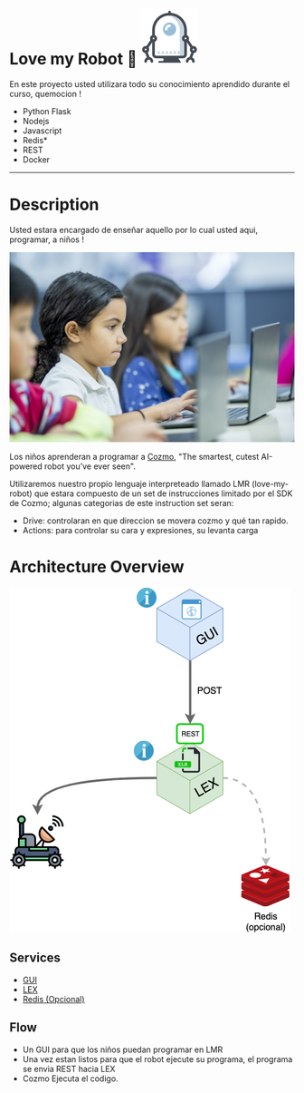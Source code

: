 # Love my Robot 💙 ![robot](img/robot.png)


En este proyecto usted utilizara todo su conocimiento aprendido durante el curso, quemocion !

- Python Flask
- Nodejs
- Javascript
- Redis*
- REST
- Docker
---

# Description

Usted estara encargado de enseñar aquello por lo cual usted aqui, programar, a niños !

![kids](img/kids.jpg)


Los niños aprenderan a programar a [Cozmo](https://www.youtube.com/watch?v=DHY5kpGTsDE), "The smartest, cutest AI-powered robot you’ve ever seen".

Utilizaremos nuestro propio lenguaje interpreteado llamado LMR (love-my-robot) que estara compuesto de un set de instrucciones limitado por el SDK de Cozmo; algunas categorias de este instruction set seran:

- Drive: controlaran en que direccion se movera cozmo y qué tan rapido.
- Actions: para controlar su cara y expresiones, su levanta carga


# Architecture Overview


![robot](img/arobot.png)


## Services

- [GUI](gui.md)
- [LEX](lex.md)
- [Redis (Opcional)](redis.md)

## Flow

- Un GUI para que los niños puedan programar en LMR
- Una vez estan listos para que el robot ejecute su programa, el programa se envia REST hacia LEX
- Cozmo Ejecuta el codigo.